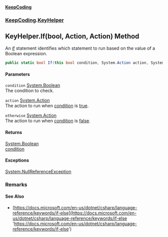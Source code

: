#### [KeepCoding](index.md 'index')
### [KeepCoding](KeepCoding.md 'KeepCoding').[KeyHelper](KeepCoding_KeyHelper.md 'KeepCoding.KeyHelper')
## KeyHelper.If(bool, Action, Action) Method
An [if](https://docs.microsoft.com/en-us/dotnet/csharp/language-reference/keywords/if 'https://docs.microsoft.com/en-us/dotnet/csharp/language-reference/keywords/if') statement identifies which statement to run based on the value of a Boolean expression.  
```csharp
public static bool If(this bool condition, System.Action action, System.Action otherwise=null);
```
#### Parameters
<a name='KeepCoding_KeyHelper_If(bool_System_Action_System_Action)_condition'></a>
`condition` [System.Boolean](https://docs.microsoft.com/en-us/dotnet/api/System.Boolean 'System.Boolean')  
The condition to check.
  
<a name='KeepCoding_KeyHelper_If(bool_System_Action_System_Action)_action'></a>
`action` [System.Action](https://docs.microsoft.com/en-us/dotnet/api/System.Action 'System.Action')  
The action to run when [condition](KeepCoding_KeyHelper_If(bool_System_Action_System_Action).md#KeepCoding_KeyHelper_If(bool_System_Action_System_Action)_condition 'KeepCoding.KeyHelper.If(bool, System.Action, System.Action).condition') is [true](https://docs.microsoft.com/en-us/dotnet/csharp/language-reference/builtin-types/bool 'https://docs.microsoft.com/en-us/dotnet/csharp/language-reference/builtin-types/bool').
  
<a name='KeepCoding_KeyHelper_If(bool_System_Action_System_Action)_otherwise'></a>
`otherwise` [System.Action](https://docs.microsoft.com/en-us/dotnet/api/System.Action 'System.Action')  
The action to run when [condition](KeepCoding_KeyHelper_If(bool_System_Action_System_Action).md#KeepCoding_KeyHelper_If(bool_System_Action_System_Action)_condition 'KeepCoding.KeyHelper.If(bool, System.Action, System.Action).condition') is [false](https://docs.microsoft.com/en-us/dotnet/csharp/language-reference/builtin-types/bool 'https://docs.microsoft.com/en-us/dotnet/csharp/language-reference/builtin-types/bool').
  
#### Returns
[System.Boolean](https://docs.microsoft.com/en-us/dotnet/api/System.Boolean 'System.Boolean')  
[condition](KeepCoding_KeyHelper_If(bool_System_Action_System_Action).md#KeepCoding_KeyHelper_If(bool_System_Action_System_Action)_condition 'KeepCoding.KeyHelper.If(bool, System.Action, System.Action).condition')
#### Exceptions
[System.NullReferenceException](https://docs.microsoft.com/en-us/dotnet/api/System.NullReferenceException 'System.NullReferenceException')  
### Remarks
#### See Also
- [https://docs.microsoft.com/en-us/dotnet/csharp/language-reference/keywords/if-else](https://docs.microsoft.com/en-us/dotnet/csharp/language-reference/keywords/if-else 'https://docs.microsoft.com/en-us/dotnet/csharp/language-reference/keywords/if-else')
